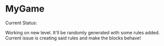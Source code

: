 # MyGame

Current Status:

Working on new level. It'll be randomly generated with some rules added.
Current issue is creating said rules and make the blocks behave!
